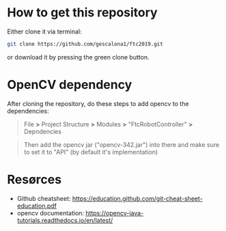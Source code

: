# How to get this repository

Either clone it via terminal:

```bash
git clone https://github.com/gescalona1/ftc2019.git
```

or download it by pressing the green clone button.

# OpenCV dependency
After cloning the repository, do these steps to add opencv to the dependencies:
> File **>** Project Structure **>** Modules **>** "FtcRobotController" **>** Depndencies

>Then add the opencv jar ("opencv-342.jar") into there and make sure to set it to "API" (by default it's implementation)

# Resørces
- Github cheatsheet: https://education.github.com/git-cheat-sheet-education.pdf
- opencv documentation: https://opencv-java-tutorials.readthedocs.io/en/latest/